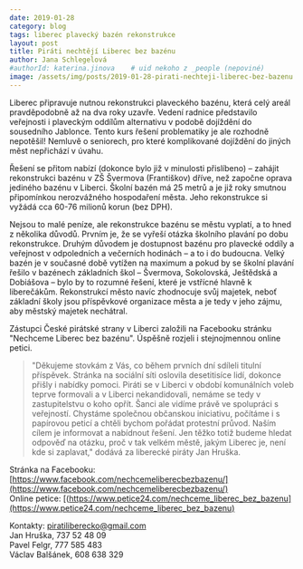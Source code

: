 ```yaml
---
date: 2019-01-28
category: blog
tags: liberec plavecký bazén rekonstrukce
layout: post
title: Piráti nechtějí Liberec bez bazénu 
author: Jana Schlegelová
#authorId: katerina.jinova    # uid nekoho z _people (nepoviné)
image: /assets/img/posts/2019-01-28-pirati-nechteji-liberec-bez-bazenu.jpg
---
```

Liberec připravuje nutnou rekonstrukci plaveckého bazénu, která celý areál pravděpodobně až na dva roky uzavře. Vedení radnice představilo veřejnosti i plaveckým oddílům alternativu v podobě dojíždění do sousedního Jablonce. Tento kurs řešení problematiky je ale rozhodně nepotěšil! Nemluvě o seniorech, pro které komplikované dojíždění do jiných měst nepřichází v úvahu.

Řešení se přitom nabízí (dokonce bylo již v minulosti přislíbeno) – zahájit rekonstrukci bazénu v ZŠ Švermova (Františkov) dříve, než započne oprava jediného bazénu v Liberci. Školní bazén má 25 metrů a je již roky smutnou připomínkou nerozvážného hospodaření města. Jeho rekonstrukce si vyžádá cca 60-76 milionů korun (bez DPH). 

Nejsou to malé peníze, ale rekonstrukce bazénu se městu vyplatí, a to hned z několika důvodů. Prvním je, že se vyřeší otázka školního plavání po dobu rekonstrukce. Druhým důvodem je dostupnost bazénu pro plavecké oddíly a veřejnost v odpoledních a večerních hodinách – a to i do budoucna. Velký bazén je v současné době vytížen na maximum a pokud by se školní plavání řešilo v bazénech základních škol – Švermova, Sokolovská, Ještědská a Dobiášova – bylo by to rozumné řešení, které je vstřícné hlavně k liberečákům. Rekonstrukcí město navíc zhodnocuje svůj majetek, neboť základní školy jsou příspěvkové organizace města a je tedy v jeho zájmu, aby městský majetek nechátral. 

Zástupci České pirátské strany v Liberci založili na Facebooku stránku "Nechceme Liberec bez bazénu". Úspěšně rozjeli i stejnojmennou online petici.  

>"Děkujeme stovkám z Vás, co během prvních dní sdíleli titulní příspěvek. Stránka na sociální síti oslovila desetitisíce lidí, dokonce přišly i nabídky pomoci. Piráti se v Liberci v období komunálních voleb teprve formovali a v Liberci nekandidovali, nemáme se tedy v zastupitelstvu o koho opřít. Šanci ale vidíme právě ve spolupráci s veřejností. Chystáme společnou občanskou iniciativu, počítáme i s papírovou peticí a chtěli bychom pořádat protestní průvod. Naším cílem je informovat a nabídnout řešení. Jen těžko totiž budeme hledat odpověď na otázku, proč v tak velkém městě, jakým Liberec je, není kde si zaplavat," dodává za liberecké piráty Jan Hruška.

Stránka na Facebooku: [https://www.facebook.com/nechcemeliberecbezbazenu/](https://www.facebook.com/nechcemeliberecbezbazenu/)<br/>
Online petice: [(https://www.petice24.com/nechceme_liberec_bez_bazenu](https://www.petice24.com/nechceme_liberec_bez_bazenu)<br/>

Kontakty: [piratiliberecko@gmail.com](mailto:piratiliberecko@gmail.com)<br/>
Jan Hruška, 737 52 48 09<br/>
Pavel Felgr, 777 585 483<br/>
Václav Balšánek, 608 638 329
